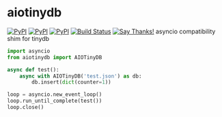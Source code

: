 # aiotinydb
[![PyPI](https://img.shields.io/pypi/v/aiotinydb.svg)](https://pypi.python.org/pypi/aiotinydb) [![PyPI](https://img.shields.io/pypi/pyversions/aiotinydb.svg)](https://pypi.python.org/pypi/aiotinydb) [![PyPI](https://img.shields.io/pypi/l/aiotinydb.svg)](https://pypi.python.org/pypi/aiotinydb) [![Build Status](https://travis-ci.org/ASMfreaK/aiotinydb.svg?branch=master)](https://travis-ci.org/ASMfreaK/aiotinydb) [![Say Thanks!](https://img.shields.io/badge/Say%20Thanks-!-1EAEDB.svg)](https://saythanks.io/to/ASMfreaK)
asyncio compatibility shim for tinydb

```python
import asyncio
from aiotinydb import AIOTinyDB

async def test():
    async with AIOTinyDB('test.json') as db:
        db.insert(dict(counter=1))

loop = asyncio.new_event_loop()
loop.run_until_complete(test())
loop.close()
```
